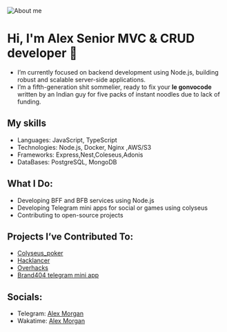 ![About me](https://thorium.rocks/imgs/aboutme.png)

# Hi, I'm Alex Senior MVC & CRUD developer 👋
- I’m currently focused on backend development using Node.js, building robust and scalable server-side applications.
- I’m a fifth-generation shit sommelier, ready to fix your **le gonvocode** written by an Indian guy for five packs of instant noodles due to lack of funding.


## My skills
- Languages: JavaScript, TypeScript
- Technologies: Node.js, Docker, Nginx ,AWS/S3
- Frameworks: Express,Nest,Coleseus,Adonis
- DataBases: PostgreSQL, MongoDB 

  
## What I Do:
- Developing BFF and BFB services using Node.js
- Developing Telegram mini apps for social or games using colyseus
- Contributing to open-source projects 

## Projects I’ve Contributed To:
- [Colyseus_poker](https://github.com/Lounge-Company/poker_telegram_mini_app)
- [Hacklancer](https://github.com/darknil/Hacklancer)
- [Overhacks](https://dorahacks.io/buidl/11311)
- [Brand404 telegram mini app](https://t.me/+NTzURbil9kdhYmYy)

## Socials:
- Telegram:  [Alex Morgan](https://t.me/thefinaljoke)
- Wakatime: [Alex Morgan](https://wakatime.com/@darknil)

<!--
**darknil/darknil** is a ✨ _special_ ✨ repository because its `README.md` (this file) appears on your GitHub profile.

Here are some ideas to get you started:

- 🔭 I’m currently working on ...
- 🌱 I’m currently learning backend development and software arhitecture
- 👯 I’m looking to collaborate on new Web projects
- 🤔 I’m looking for help with ...
- 💬 Ask me about ...
- 📫 How to reach me: ...
- 😄 Pronouns: ...
- ⚡ Fun fact: ...
-->
